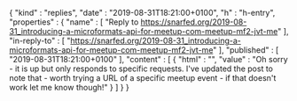 {
  "kind" : "replies",
  "date" : "2019-08-31T18:21:00+0100",
  "h" : "h-entry",
  "properties" : {
    "name" : [ "Reply to https://snarfed.org/2019-08-31_introducing-a-microformats-api-for-meetup-com-meetup-mf2-jvt-me" ],
    "in-reply-to" : [ "https://snarfed.org/2019-08-31_introducing-a-microformats-api-for-meetup-com-meetup-mf2-jvt-me" ],
    "published" : [ "2019-08-31T18:21:00+0100" ],
    "content" : [ {
      "html" : "",
      "value" : "Oh sorry - it is up but only responds to specific requests. I've updated the post to note that - worth trying a URL of a specific meetup event - if that doesn't work let me know though!"
    } ]
  }
}
